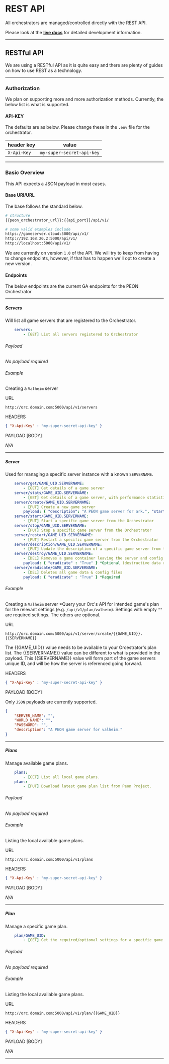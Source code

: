 # REST API

All orchestrators are managed/controlled directly with the REST API.

Please look at the [**live docs**](http://docs.warcamp.org:8080) for detailed development information.

---

## RESTful API

We are using a RESTful API as it is quite easy and there are plenty of guides on how to use REST as a technology.

---

### Authorization

We plan on supporting more and more authorization methods. Currently, the below list is what is supported.

#### API-KEY

The defaults are as below. Please change these in the `.env` file for the orchestrator.

| header key | value |
| - | - |
| `X-Api-Key` | `my-super-secret-api-key` |

---

### Basic Overview

This API expects a JSON payload in *most* cases.

#### Base URI/URL

The base follows the standard below.

```bash
# structure
{{peon_orchestrator_url}}:{{api_port}}/api/v1/

# some valid examples include
https://gameserver.cloud:5000/api/v1/
http://192.168.20.2:5000/api/v1/
http://localhost:5000/api/v1/
```

We are currently on version `1.0` of the API. We will try to keep from having to change endpoints, however, if that has to happen we'll opt to create a new version.

#### Endpoints

The below endpoints are the current GA endpoints for the PEON Orchestrator

---

##### Servers

Will list all game servers that are registered to the Orchestrator.

```yaml
    servers:
        - [GET] List all servers registered to Orchestrator
```

###### Payload

*No payload required*

###### Example

Creating a `Valheim` server

URL

```url
http://orc.domain.com:5000/api/v1/servers
```

HEADERS

```json
{ "X-Api-Key" : "my-super-secret-api-key" }
```

PAYLOAD [BODY]

*N/A*

---

##### Server

Used for managing a specific server instance with a known `SERVERNAME`.

```yaml
    server/get/GAME_UID.SERVERNAME:
        - [GET] Get details of a game server
    server/stats/GAME_UID.SERVERNAME:
        - [GET] Get details of a game server, with performance statistics
    server/create/GAME_UID.SERVERNAME:
        - [PUT] Create a new game server
        payload: { "description": "A PEON game server for ark.", "start_later" : true, "setting01" : "value01", "setting02" : "value02", "setting0N" : "value0N"} *description & start_later are optional. **All other settings can be found be querying the game servers's relevant plan.
    server/start/GAME_UID.SERVERNAME:
        - [PUT] Start a specific game server from the Orchestrator
    server/stop/GAME_UID.SERVERNAME:
        - [PUT] Stop a specific game server from the Orchestrator
    server/restart/GAME_UID.SERVERNAME:
        - [PUT] Restart a specific game server from the Orchestrator
    server/description/GAME_UID.SERVERNAME:
        - [PUT] Update the description of a specific game server from the Orchestrator
    server/destroy/GAME_UID.SERVERNAME:
        - [DEL] Removes a game container leaving the server and config files intact (optional flag to delete all files as well)
        payload: { "eradicate" : "True" } *Optional (destructive data removal)
    server/eradicate/GAME_UID.SERVERNAME:
        - [DEL] Deletes all game data & config files
        payload: { "eradicate" : "True" } *Required
```

###### Example

Creating a `Valheim` server
*Query your Orc's API for intended game's plan for the relevant settings (e.g. `/api/v1/plan/valheim`). Settings with empty `""` are required settings. The others are optional.

URL

```url
http://orc.domain.com:5000/api/v1/server/create/{{GAME_UID}}.{{SERVERNAME}}
```

The {{GAME_UID}} value needs to be available to your Orcestrator's plan list.
The {{SERVERNAME}} value can be different to what is provided in the payload. This {{SERVERNAME}} value will form part of the game servers unique ID, and will be how the server is referenced going forward.

HEADERS

```json
{ "X-Api-Key" : "my-super-secret-api-key" }
```

PAYLOAD [BODY]

Only `JSON` payloads are currently supported.

```json
{
    "SERVER_NAME": "",
    "WORLD_NAME": "",
    "PASSWORD": "",
    "description": "A PEON game server for valheim."
}
```

---

##### Plans

Manage available game plans.

```yaml
    plans:
        - [GET] List all local game plans.
    plans:
        - [PUT] Download latest game plan list from Peon Project.
```

###### Payload

*No payload required*

###### Example

Listing the local available game plans.

URL

```url
http://orc.domain.com:5000/api/v1/plans
```

HEADERS

```json
{ "X-Api-Key" : "my-super-secret-api-key" }
```

PAYLOAD [BODY]

*N/A*

---

##### Plan

Manage a specific game plan.

```yaml
    plan/GAME_UID:
        - [GET] Get the required/optional settings for a specific game plan.
```

###### Payload

*No payload required*

###### Example

Listing the local available game plans.

URL

```url
http://orc.domain.com:5000/api/v1/plan/{{GAME_UID}}
```

HEADERS

```json
{ "X-Api-Key" : "my-super-secret-api-key" }
```

PAYLOAD [BODY]

*N/A*

---
